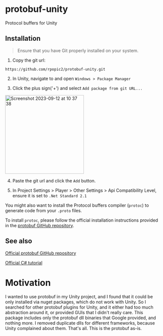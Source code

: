 # protobuf-unity
Protocol buffers for Unity

## Installation

> Ensure that you have Git properly installed on your system.

1. Copy the git url:
```
https://github.com/rpopic2/protobuf-unity.git
```

2. In Unity, navigate to and open `Windows > Package Manager`

3. Click the plus sign('+') and select `Add package from git URL...`

<img width="253" alt="Screenshot 2023-09-12 at 10 37 38" src="https://github.com/rpopic2/protobuf-unity/assets/8055265/ccc4a325-4e0d-4a0f-8861-ebd14ef688b7">

4. Paste the git url and click the `Add` button.

5. In Project Settings > Player > Other Settings > Api Compatibility Level, ensure it is set to `.Net Standard 2.1`

You might also want to install the Protocol buffers compiler (`protoc`) to generate code from your `.proto` files.

To install `protoc`, please follow the official installation instructions provided in the [protobuf GitHub repository](https://github.com/protocolbuffers/protobuf).

## See also

[Official protobuf GitHub repository](https://github.com/protocolbuffers/protobuf)

[Official C# tutorial](https://protobuf.dev/getting-started/csharptutorial/)

# Motivation

I wanted to use protobuf in my Unity project, and I found that it could be only installed via nuget packages, which do not work with Unity.
So I searched for other protobuf plugins for Unity, and it either had too much abstraction around it, or provided GUIs that I didn't really care.
This package includes only the protobuf dll binaries that Google provided, and nothing more.
I removed duplicate dlls for different frameworks, because Unity complained about them.
That's all. This is the protobuf as-is.
